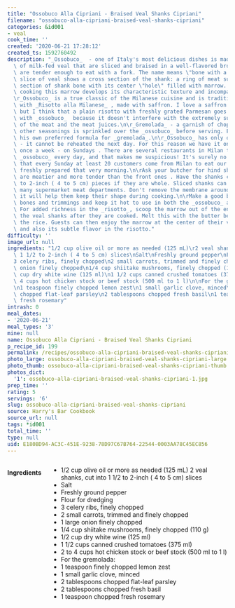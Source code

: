 ```yaml
---
title: "Ossobuco Alla Cipriani - Braised Veal Shanks Cipriani"
filename: "ossobuco-alla-cipriani-braised-veal-shanks-cipriani"
categories: &id001
- veal
cook_time: ''
created: '2020-06-21 17:28:12'
created_ts: 1592760492
description: "_Ossobuco_  - one of Italy's most delicious dishes is made with shanks\
  \ of milk-fed veal that are sliced and braised in a well-flavored broth until they\
  \ are tender enough to eat with a fork. The name means \"bone with a hole.\" Each\
  \ slice of veal shows a cross section of the shank: a ring of meat surrounds a round\
  \ section of shank bone with its center \"hole\" filled with marrow. After long\
  \ cooking this marrow develops its characteristic texture and incomparable flavor.\n\
  \r_Ossobuco_ is a true classic of the Milanese cuisine and is traditionally served\
  \ with _Risotto alla Milanese_ , made with saffron. I love a saffron _risotto_,\
  \ but I think that a plain risotto with freshly grated Parmesan goes even better\
  \ with _ossobuco_  because it doesn't interfere with the extremely subtle flavor\
  \ of the meat and the meat juices.\n\r_Gremolada_ - a garnish of chopped herbs and\
  \ other seasonings is sprinkled over the _ossobuco_ before serving. Each chef has\
  \ his own preferred formula for _gremolada_.\n\r_Ossobuco_ has only one drawback\
  \ - it cannot be reheated the next day. For this reason we have it on the menu only\
  \ once a week - on Sundays . There are several restaurants in Milan that do serve\
  \ _ossobuco_ every day, and that makes me suspicious! It's surely no coincidence\
  \ that every Sunday at least 20 customers come from Milan to eat our _ossobuco_,\
  \ freshly prepared that very morning.\n\rAsk your butcher for hind shanks, which\
  \ are meatier and more tender than the front ones . Have the shanks cut into 1 \xBD\
  \ to 2-inch ( 4 to 5 cm) pieces if they are whole. Sliced shanks can be found in\
  \ many supermarket meat departments. Don't remove the membrane around the shanks,\
  \ it will help them keep their shape during cooking.\n\rMake a good broth with meat\
  \ bones and trimmings and keep it hot to use in both the _ossobuco_ and the _risotto_.\
  \ For added richness in the _risotto_, scoop the marrow out of the end pieces of\
  \ the veal shanks after they are cooked. Melt this with the butter before adding\
  \ the rice. Guests can then enjoy the marrow at the center of their veal shanks\
  \ and also its subtle flavor in the risotto."
difficulty: ''
image_url: null
ingredients: "1/2 cup olive oil or more as needed (125 mL)\r2 veal shanks, cut into\
  \ 1 1/2 to 2-inch ( 4 to 5 cm) slices\nSalt\nFreshly ground pepper\nFlour for dredging\n\
  3 celery ribs, finely chopped\n2 small carrots, trimmed and finely chopped\n1 large\
  \ onion finely chopped\n1/4 cup shiitake mushrooms, finely chopped (110 g)\n1/2\
  \ cup dry white wine (125 ml)\n1 1/2 cups canned crushed tomatoes (375 ml)\n2 to\
  \ 4 cups hot chicken stock or beef stock (500 ml to 1 l)\n\nFor the gremolada:\n\
  \n1 teaspoon finely chopped lemon zest\n1 small garlic clove, minced\n2 tablespoons\
  \ chopped flat-leaf parsley\n2 tablespoons chopped fresh basil\n1 teaspoon chopped\
  \ fresh rosemary"
intrash: 0
meal_dates:
- '2020-06-21'
meal_types: '3'
mine: null
name: Ossobuco Alla Cipriani - Braised Veal Shanks Cipriani
p_recipe_id: 199
permalink: /recipes/ossobuco-alla-cipriani-braised-veal-shanks-cipriani
photo_large: ossobuco-alla-cipriani-braised-veal-shanks-cipriani-large.jpg
photo_thumb: ossobuco-alla-cipriani-braised-veal-shanks-cipriani-thumb.jpg
photos_dict:
  '1': ossobuco-alla-cipriani-braised-veal-shanks-cipriani-1.jpg
prep_time: ''
rating: 5
servings: '6'
slug: ossobuco-alla-cipriani-braised-veal-shanks-cipriani
source: Harry's Bar Cookbook
source_url: null
tags: *id001
total_time: ''
type: null
uid: E180BD94-AC3C-451E-9238-78D97C67B764-22544-0003AA78C45EC856
---
```

<div class="large-8 medium-7 columns" id="writeup">	</div><!-- #writeup -->
</div><!-- #row-one -->
<div class="row" id="row-two">	<div class="medium-4 small-5 columns" id="ingredients"><h4>Ingredients</h4><div class="box box-ingredients content"><ul>
<li>1/2 cup olive oil or more as needed (125 mL)
2 veal shanks, cut into 1 1/2 to 2-inch ( 4 to 5 cm) slices</li>
<li>Salt</li>
<li>Freshly ground pepper</li>
<li>Flour for dredging</li>
<li>3 celery ribs, finely chopped</li>
<li>2 small carrots, trimmed and finely chopped</li>
<li>1 large onion finely chopped</li>
<li>1/4 cup shiitake mushrooms, finely chopped (110 g)</li>
<li>1/2 cup dry white wine (125 ml)</li>
<li>1 1/2 cups canned crushed tomatoes (375 ml)</li>
<li>2 to 4 cups hot chicken stock or beef stock (500 ml to 1 l)</li>
<li>For the gremolada:</li>
<li>1 teaspoon finely chopped lemon zest</li>
<li>1 small garlic clove, minced</li>
<li>2 tablespoons chopped flat-leaf parsley</li>
<li>2 tablespoons chopped fresh basil</li>
<li>1 teaspoon chopped fresh rosemary</li>
</ul>
</div>	</div>	<div class="medium-6 small-7 columns" id="directions">	</div>